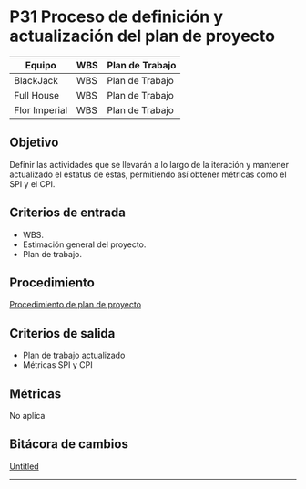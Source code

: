 # P31 Proceso de definición y actualización del plan de proyecto

| Equipo | WBS | Plan de Trabajo |
| --- | --- | --- |
| BlackJack | WBS | Plan de Trabajo |
| Full House | WBS | Plan de Trabajo |
| Flor Imperial | WBS | Plan de Trabajo |

## Objetivo[](https://ace-software-development.github.io/Manual-de-Operaciones/docs/Plantillas/PL03_Creaci%C3%B3n%20de%20Procesos#objetivo)

Definir las actividades que se llevarán a lo largo de la iteración y mantener actualizado el estatus de estas, permitiendo así obtener métricas como el SPI y el CPI.

## **Criterios de entrada**

- WBS.
- Estimación general del proyecto.
- Plan de trabajo.

## **Procedimiento**

[Procedimiento de plan de proyecto](P31%20Proceso%20de%20definicio%CC%81n%20y%20actualizacio%CC%81n%20del%20pl%2087d9af16e8534c6897b915954bc66e51/Procedimiento%20de%20plan%20de%20proyecto%20710c43edd1b74336bb476aef92c3a29d.csv)

## **Criterios de salida**

- Plan de trabajo actualizado
- Métricas SPI y CPI

## **Métricas**

No aplica

## Bitácora de cambios

[Untitled](P31%20Proceso%20de%20definicio%CC%81n%20y%20actualizacio%CC%81n%20del%20pl%2087d9af16e8534c6897b915954bc66e51/Untitled%20Database%20079d311c4bb54e4087f89c525e15d202.csv)

---